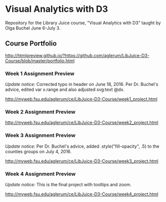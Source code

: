 Visual Analytics with D3
=========================

Repository for the Library Juice course, "Visual Analytics with D3" taught by Olga Buchel June 6-July 3.

## Course Portfolio

http://htmlpreview.github.io/?https://github.com/aglerum/LibJuice-D3-Course/blob/master/portfolio.html

### Week 1 Assignment Preview

_Update notice:_ Corrected typo in header on June 18, 2016. Per Dr. Buchel's advice, edited var x.range and also adjusted svg:text @dx.

http://myweb.fsu.edu/aglerum/ce/LibJuice-D3-Course/week1_project.html

### Week 2 Assignment Preview

http://myweb.fsu.edu/aglerum/ce/LibJuice-D3-Course/week2_project.html

### Week 3 Assignment Preview
_Update notice:_ Per Dr. Buchel's advice, added .style("fill-opacity", .5) to the counties groups on July 4, 2016.

http://myweb.fsu.edu/aglerum/ce/LibJuice-D3-Course/week3_project.html

### Week 4 Assignment Preview
_Update notice:_ This is the final project with tooltips and zoom.

http://myweb.fsu.edu/aglerum/ce/LibJuice-D3-Course/week4_project.html
